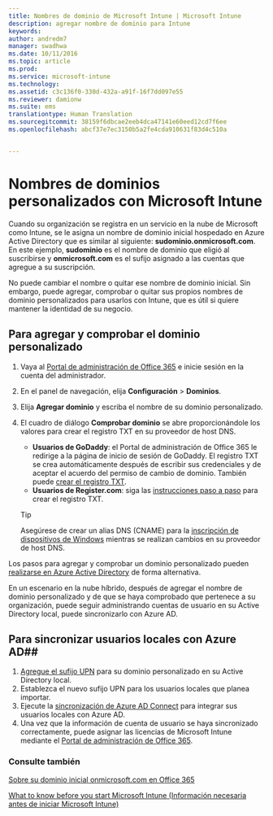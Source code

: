 ```yaml
---
title: Nombres de dominio de Microsoft Intune | Microsoft Intune
description: agregar nombre de dominio para Intune
keywords: 
author: andredm7
manager: swadhwa
ms.date: 10/11/2016
ms.topic: article
ms.prod: 
ms.service: microsoft-intune
ms.technology: 
ms.assetid: c3c136f0-330d-432a-a91f-16f7dd097e55
ms.reviewer: damionw
ms.suite: ems
translationtype: Human Translation
ms.sourcegitcommit: 38159f6dbcae2eeb4dca47141e60eed12cd7f6ee
ms.openlocfilehash: abcf37e7ec3150b5a2fe4cda910631f83d4c510a


---
```




# Nombres de dominios personalizados con Microsoft Intune

Cuando su organización se registra en un servicio en la nube de Microsoft como Intune, se le asigna un nombre de dominio inicial hospedado en Azure Active Directory que es similar al siguiente: **sudominio.onmicrosoft.com**. En este ejemplo, **sudominio** es el nombre de dominio que eligió al suscribirse y **onmicrosoft.com** es el sufijo asignado a las cuentas que agregue a su suscripción.

No puede cambiar el nombre o quitar ese nombre de dominio inicial. Sin embargo, puede agregar, comprobar o quitar sus propios nombres de dominio personalizados para usarlos con Intune, que es útil si quiere mantener la identidad de su negocio.

## Para agregar y comprobar el dominio personalizado 

1. Vaya al [Portal de administración de Office 365](https://portal.office.com/Admin/Default.aspx) e inicie sesión en la cuenta del administrador.

2. En el panel de navegación, elija **Configuración** &gt; **Dominios**.

3. Elija **Agregar dominio** y escriba el nombre de su dominio personalizado.

4. El cuadro de diálogo **Comprobar dominio** se abre proporcionándole los valores para crear el registro TXT en su proveedor de host DNS.
    - **Usuarios de GoDaddy**: el Portal de administración de Office 365 le redirige a la página de inicio de sesión de GoDaddy. El registro TXT se crea automáticamente después de escribir sus credenciales y de aceptar el acuerdo del permiso de cambio de dominio. También puede [crear el registro TXT](https://support.office.com/en-us/article/Create-DNS-records-at-GoDaddy-for-Office-365-f40a9185-b6d5-4a80-bb31-aa3bb0cab48a?ui=en-US&rs=en-US&ad=US).
    - **Usuarios de Register.com**: siga las [instrucciones paso a paso](https://support.office.com/en-us/article/Create-DNS-records-at-Register-com-for-Office-365-55bd8c38-3316-48ae-a368-4959b2c1684e?ui=en-US&rs=en-US&ad=US#BKMK_verify) para crear el registro TXT.

    > [!TIP] 
    > Asegúrese de crear un alias DNS (CNAME) para la [inscripción de dispositivos de Windows](/Intune/deploy-use/set-up-windows-phone-management-with-microsoft-intune) mientras se realizan cambios en su proveedor de host DNS.

Los pasos para agregar y comprobar un dominio personalizado pueden [realizarse en Azure Active Directory](https://azure.microsoft.com/en-us/documentation/articles/active-directory-add-domain/) de forma alternativa.

En un escenario en la nube híbrido, después de agregar el nombre de dominio personalizado y de que se haya comprobado que pertenece a su organización, puede seguir administrando cuentas de usuario en su Active Directory local, puede sincronizarlo con Azure AD.

## Para sincronizar usuarios locales con Azure AD##

1. [Agregue el sufijo UPN](https://technet.microsoft.com/en-us/library/cc772007.aspx) para su dominio personalizado en su Active Directory local.
2. Establezca el nuevo sufijo UPN para los usuarios locales que planea importar.
3. Ejecute la [sincronización de Azure AD Connect](https://azure.microsoft.com/en-us/documentation/articles/active-directory-aadconnect/) para integrar sus usuarios locales con Azure AD.
4. Una vez que la información de cuenta de usuario se haya sincronizado correctamente, puede asignar las licencias de Microsoft Intune mediante el [Portal de administración de Office 365](https://portal.office.com/Admin/Default.aspx).

### Consulte también

[Sobre su dominio inicial onmicrosoft.com en Office 365](https://support.office.com/en-us/article/About-your-initial-onmicrosoft-com-domain-in-Office-365-B9FC3018-8844-43F3-8DB1-1B3A8E9CFD5A?ui=en-US&rs=en-US&ad=US)

[What to know before you start Microsoft Intune (Información necesaria antes de iniciar Microsoft Intune)](what-to-know-before-you-start-microsoft-intune.md)



<!--HONumber=Oct16_HO2-->


